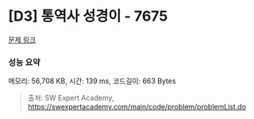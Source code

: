 # [D3] 통역사 성경이 - 7675 

[문제 링크](https://swexpertacademy.com/main/code/problem/problemDetail.do?contestProbId=AWqPvqoqSLQDFAT_) 

### 성능 요약

메모리: 56,708 KB, 시간: 139 ms, 코드길이: 663 Bytes



> 출처: SW Expert Academy, https://swexpertacademy.com/main/code/problem/problemList.do
